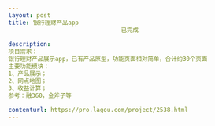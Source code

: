 ```yaml
---                
layout: post       
title: 银行理财产品app
                                已完成
           
description: 
项目需求：
银行理财产品展示app，已有产品原型，功能页面相对简单，合计约30个页面
主要功能模块：
1、产品展示；
2、网点地图；
3、收益计算；
参考：融360，金斧子等
     
contenturl: https://pro.lagou.com/project/2538.html      
---                 
```

